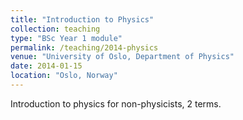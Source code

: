 ```yaml
---
title: "Introduction to Physics"
collection: teaching
type: "BSc Year 1 module"
permalink: /teaching/2014-physics
venue: "University of Oslo, Department of Physics"
date: 2014-01-15
location: "Oslo, Norway"
---
```


Introduction to physics for non-physicists, 2 terms.
